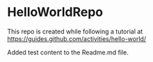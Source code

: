 # HelloWorldRepo
This repo is created while following a tutorial at
https://guides.github.com/activities/hello-world/

Added test content to the Readme.md file.
